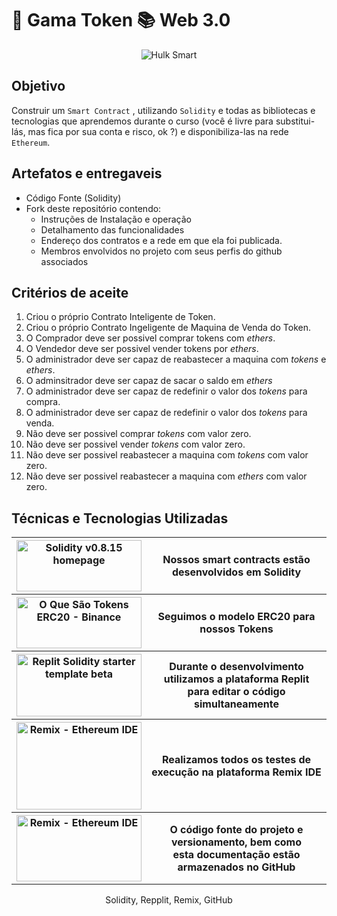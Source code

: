 # 🏦 Gama Token 📚 Web 3.0

<p align="center">
  <img src="https://media.tenor.com/images/63dc70b43a949617fdfa3447868d534d/tenor.gif" alt="Hulk Smart"/>
</p>

## Objetivo
Construir um `Smart Contract` , utilizando `Solidity` e todas as bibliotecas e tecnologias que aprendemos durante o curso (você é livre para substitui-lás, mas fica por sua conta e risco, ok ?) e disponibiliza-las na rede `Ethereum`.

## Artefatos e entregaveis
* Código Fonte (Solidity)
* Fork deste repositório contendo:
    * Instruções de Instalação e operação
    * Detalhamento das funcionalidades
    * Endereço dos contratos e a rede em que ela foi publicada.
    * Membros envolvidos no projeto com seus perfis do github associados

## Critérios de aceite 
1. Criou o próprio Contrato Inteligente de Token.
2. Criou o próprio Contrato Ingeligente de Maquina de Venda do Token.
3. O Comprador deve ser possivel comprar tokens com _ethers_.
4. O Vendedor deve ser possivel vender tokens por _ethers_.
5. O administrador deve ser capaz de reabastecer a maquina com _tokens_ e _ethers_.
6. O adminsitrador deve ser capaz de sacar o saldo em _ethers_
7. O administrador deve ser capaz de redefinir o valor dos _tokens_ para compra.
8. O administrador deve ser capaz de redefinir o valor dos _tokens_ para venda.
9. Não deve ser possivel comprar _tokens_ com valor zero.
10. Não deve ser possivel vender _tokens_ com valor zero.
11. Não deve ser possivel reabastecer a maquina com _tokens_ com valor zero.
12. Não deve ser possivel reabastecer a maquina com _ethers_ com valor zero.

## Técnicas e Tecnologias Utilizadas
<table>
  <tr>
    <th>
      <a href="https://docs.soliditylang.org/en/v0.8.15/">
        <img alt="Solidity v0.8.15 homepage" src="https://avantrio.xyz/blog/wp-content/uploads/2020/02/solidity-nedir.png"
             width="200" height="82">
        </img>
      </a>
    </th>
    <th>Nossos smart contracts estão desenvolvidos em Solidity </th>
  </tr>
	<tr>
    <th>
      <a href="https://www.binance.com/pt-BR/blog/all/o-que-são-tokens-erc20-421499824684902563">
        <img alt="O Que São Tokens ERC20 - Binance" src="https://investorshub.advfn.com/uimage/uploads/2018/3/21/qpusdcointelegraph2.png"
             width="200" height="82">
        </img>
      </a>
    </th>
    <th>Seguimos o modelo ERC20 para nossos Tokens</th>
  </tr>
  <tr>
    <th>
      <a href="https://replit.com/@replit/Solidity-starter-beta?v=1">
        <img alt="Replit Solidity starter template beta" src="https://members-csforall.imgix.net/members/logos/replit-logo.jpeg"
             width="200" height="100">
        </img>
      </a>
    </th>
    <th>Durante o desenvolvimento utilizamos a plataforma Replit<br>
        para editar o código simultaneamente</th>
  </tr>
  <tr>
    <th>
      <a href="https://remix.ethereum.org">
        <img alt="Remix - Ethereum IDE" src="https://res.cloudinary.com/practicaldev/image/fetch/s--hCoxxtbJ--/c_limit%2Cf_auto%2Cfl_progressive%2Cq_auto%2Cw_880/https://dev-to-uploads.s3.amazonaws.com/uploads/articles/nzb9qq93wl5fcfdp39cl.png"
             width="200" height="140">
        </img>
      </a>
    </th>
    <th>Realizamos todos os testes de execução na plataforma Remix IDE </th>
  </tr>
	<tr>
    <th>
      <a href="https://github.com">
        <img alt="Remix - Ethereum IDE" src="https://sempreupdate.com.br/wp-content/uploads/2021/08/genexus.jpg"
             width="200" height="106">
        </img>
      </a>
    </th>
    <th>O código fonte do projeto e versionamento, bem como <br>
					esta documentação estão armazenados no GitHub</th>
  </tr>
</table>
<p align="center">
  Solidity, Repplit, Remix, GitHub
</p>
